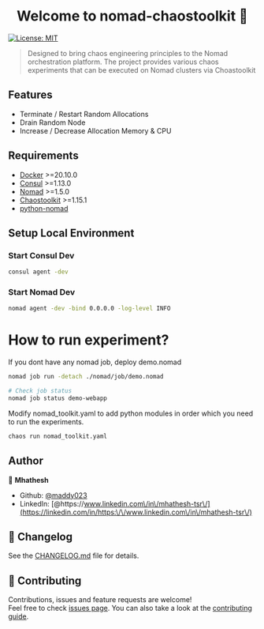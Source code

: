 <h1 align="center">Welcome to nomad-chaostoolkit 👋</h1>
<p>
  <a href="#" target="_blank">
    <img alt="License: MIT" src="https://img.shields.io/badge/License-MIT-yellow.svg" />
  </a>
</p>

> Designed to bring chaos engineering principles to the Nomad orchestration platform. The project provides various chaos experiments that can be executed on Nomad clusters via Choastoolkit

## Features

- Terminate / Restart Random Allocations
- Drain Random Node
- Increase / Decrease Allocation Memory & CPU 

## Requirements

- [Docker](https://docs.docker.com/engine/install/ "Docker") >=20.10.0
- [Consul](https://developer.hashicorp.com/consul/docs/install "Consul") >=1.13.0 
- [Nomad](https://developer.hashicorp.com/nomad/docs/install "Nomad") >=1.5.0
- [Chaostoolkit](https://chaostoolkit.org/reference/usage/install/ "Chaostoolkit") >=1.15.1
- [python-nomad](https://github.com/jrxFive/python-nomad/ "python-nomad")

## Setup Local Environment

### Start Consul Dev
```sh
consul agent -dev
```
### Start Nomad Dev 
```sh
nomad agent -dev -bind 0.0.0.0 -log-level INFO
```

# How to run experiment?

If you dont have any nomad job, deploy demo.nomad

```sh
nomad job run -detach ./nomad/job/demo.nomad

# Check job status
nomad job status demo-webapp
```

Modify nomad_toolkit.yaml to add python modules in order which you need to run the experiments.

```sh
chaos run nomad_toolkit.yaml
```

## Author

👤 **Mhathesh**

* Github: [@maddy023](https://github.com/maddy023)
* LinkedIn: [@https:\/\/www.linkedin.com\/in\/mhathesh-tsr\/](https://linkedin.com/in/https:\/\/www.linkedin.com\/in\/mhathesh-tsr\/)

## 📝 Changelog

See the [CHANGELOG.md](https://github.com/maddy023/nomad-chaostoolkit/blob/master/CHANGELOG.md) file for details.

## 🤝 Contributing

Contributions, issues and feature requests are welcome!<br />Feel free to check [issues page](https://github.com/maddy023/nomad-chaostoolkit/issues). You can also take a look at the [contributing guide](https://github.com/maddy023/nomad-chaostoolkit/blob/master/CONTRIBUTING.md).

